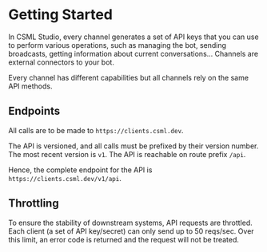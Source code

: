 # Getting Started

In CSML Studio, every channel generates a set of API keys that you can use to perform various operations, such as managing the bot, sending broadcasts, getting information about current conversations... Channels are external connectors to your bot.

Every channel has different capabilities but all channels rely on the same API methods. 

## Endpoints

All calls are to be made to `https://clients.csml.dev`.

The API is versioned, and all calls must be prefixed by their version number. The most recent version is `v1`. The API is reachable on route prefix `/api`.

Hence, the complete endpoint for the API is `https://clients.csml.dev/v1/api`.

## Throttling

To ensure the stability of downstream systems, API requests are throttled. Each client \(a set of API key/secret\) can only send up to 50 reqs/sec. Over this limit, an error code is returned and the request will not be treated.


